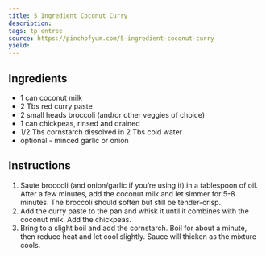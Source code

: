 ```yaml
---
title: 5 Ingredient Coconut Curry
description: 
tags: tp entree
source: https://pinchofyum.com/5-ingredient-coconut-curry
yield: 
---
```

## Ingredients
- 1 can coconut milk
- 2 Tbs red curry paste
- 2 small heads broccoli (and/or other veggies of choice)
- 1 can chickpeas, rinsed and drained
- 1/2 Tbs cornstarch dissolved in 2 Tbs cold water
- optional - minced garlic or onion

## Instructions
1. Saute broccoli (and onion/garlic if you’re using it) in a tablespoon of oil. After a few minutes, add the coconut milk and let simmer for 5-8 minutes. The broccoli should soften but still be tender-crisp.
2. Add the curry paste to the pan and whisk it until it combines with the coconut milk. Add the chickpeas.
3. Bring to a slight boil and add the cornstarch. Boil for about a minute, then reduce heat and let cool slightly. Sauce will thicken as the mixture cools.
